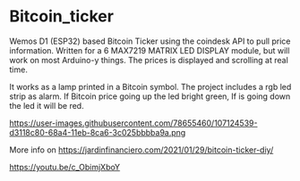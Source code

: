 # Bitcoin_ticker
Wemos D1 (ESP32) based Bitcoin Ticker using the coindesk API to pull price information.
Written for a 6 MAX7219 MATRIX LED DISPLAY module, but will work on most Arduino-y things. The prices is displayed and scrolling at real time.

It works as a lamp printed in a Bitcoin symbol. The project includes a rgb led strip as alarm. If Bitcoin price going up the led bright green, If is going down the led it will be red.

https://user-images.githubusercontent.com/78655460/107124539-d3118c80-68a4-11eb-8ca6-3c025bbbba9a.png

More info on https://jardinfinanciero.com/2021/01/29/bitcoin-ticker-diy/

https://youtu.be/c_ObimjXboY
